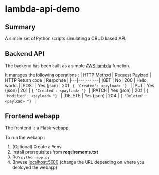 # lambda-api-demo

## Summary
A simple set of Python scripts simulating a CRUD based API.

## Backend API
The backend has been built as a simple [AWS lambda](https://aws.amazon.com/fr/lambda/) function.

It manages the following operations :
| HTTP Method | Request Payload  | HTTP Return code  | Response |
|---|---|---|---|
|GET   | No  | 200   | Hello, world.  |
|POST   | Yes (json)  | 201  | ```{ 'Created': <payload> "} ```  |
|PUT   | Yes (json)  | 201  | ```{ 'Created': <payload> "} ```  |
|PATCH   | Yes (json)  | 202  | ```{ 'Modified': <payload> "} ```  |
|DELETE   | Yes (json)  | 204  | ```{ 'Deleted': <payload> "} ```  |

## Frontend webapp
The frontend is a Flask webapp.

To run the webapp :
1. (Optional) Create a Venv
2. Install prerequisites from **requirements.txt**
3. Run ```python app.py```
4. Browse [localhost:5000](http://localhost:5000) (change the URL depending on where you deployed the webapp)